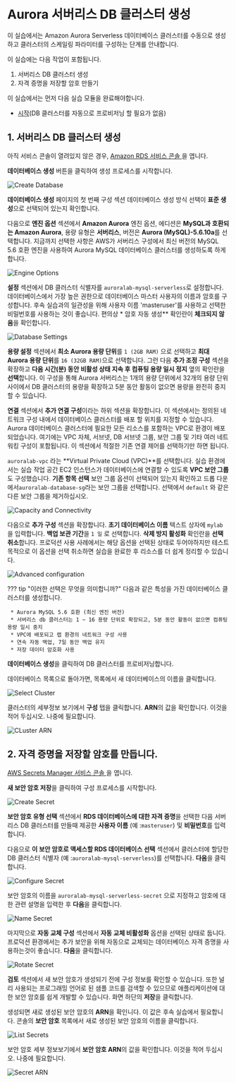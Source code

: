 # Aurora 서버리스 DB 클러스터 생성

이 실습에서는 Amazon Aurora Serverless 데이터베이스 클러스터를 수동으로 생성하고 클러스터의 스케일링 파라미터를 구성하는 단계를 안내합니다.

이 실습에는 다음 작업이 포함됩니다.

1. 서버리스 DB 클러스터 생성
2. 자격 증명을 저장할 암호 만들기

이 실습에서는 먼저 다음 실습 모듈을 완료해야합니다.

* [시작](/prereqs/environment/)(DB 클러스터를 자동으로 프로비저닝 할 필요가 없음)


## 1. 서버리스 DB 클러스터 생성

아직 서비스 콘솔이 열려있지 않은 경우, <a href="https://console.aws.amazon.com/rds/home" target="_blank">Amazon RDS 서비스 콘솔 </a>을 엽니다.

**데이터베이스 생성** 버튼을 클릭하여 생성 프로세스를 시작합니다.

<span class="image">![Create Database](1-create-database.png?raw=true)</span>

**데이터베이스 생성** 페이지의 첫 번째 구성 섹션 데이터베이스 생성 방식 선택이 **표준 생성**으로 선택되어 있는지 확인합니다.

다음으로 **엔진 옵션** 섹션에서 **Amazon Aurora** 엔진 옵션, 에디션은 **MySQL과 호환되는 Amazon Aurora**, 용량 유형은 **서버리스**, 버전은 **Aurora (MySQL)-5.6.10a**를 선택합니다. 지금까지 선택한 사항은 AWS가 서버리스 구성에서 최신 버전의 MySQL 5.6 호환 엔진을 사용하여 Aurora MySQL 데이터베이스 클러스터를 생성하도록 하게합니다.

<span class="image">![Engine Options](1-engine-options.png?raw=true)</span>

**설정** 섹션에서 DB 클러스터 식별자를 `auroralab-mysql-serverless`로 설정합니다. 데이터베이스에서 가장 높은 권한으로 데이터베이스 마스터 사용자의 이름과 암호를 구성합니다. 후속 실습과의 일관성을 위해 사용자 이름 'masteruser'를 사용하고 선택한 비밀번호를 사용하는 것이 좋습니다. 편의상 * 암호 자동 생성** 확인란이 **체크되지 않음**을 확인합니다.

<span class="image">![Database Settings](1-serverless-settings.png?raw=true)</span>

**용량 설정** 섹션에서 **최소 Aurora 용량 단위**를 `1 (2GB RAM)` 으로 선택하고 **최대 Aurora 용량 단위**를 `16 (32GB RAM)`으로 선택합니다. 그런 다음 **추가 조정 구성** 섹션을 확장하고 **다음 시간(분) 동안 비활성 상태 지속 후 컴퓨팅 용량 일시 정지** 옆의 확인란을 **선택**합니다. 이 구성을 통해 Aurora 서버리스는 1개의 용량 단위에서 32개의 용량 단위 사이에서 DB 클러스터의 용량을 확장하고 5분 동안 활동이 없으면 용량을 완전히 중지 할 수 있습니다.

**연결** 섹션에서 **추가 연결 구성**이라는 하위 섹션을 확장합니다. 이 섹션에서는 정의된 네트워크 구성 내에서 데이터베이스 클러스터를 배포 할 위치를 지정할 수 있습니다. Aurora 데이터베이스 클러스터에 필요한 모든 리소스를 포함하는 VPC로 환경이 배포되었습니다. 여기에는 VPC 자체, 서브넷, DB 서브넷 그룹, 보안 그룹 및 기타 여러 네트워킹 구성이 포함됩니다. 이 섹션에서 적절한 기존 연결 제어를 선택하기만 하면 됩니다.

`auroralab-vpc` 라는 **Virtual Private Cloud (VPC)**를 선택합니다. 실습 환경에서는 실습 작업 공간 EC2 인스턴스가 데이터베이스에 연결할 수 있도록 **VPC 보안 그룹**도 구성했습니다. **기존 항목 선택** 보안 그룹 옵션이 선택되어 있는지 확인하고 드롭 다운에서`auroralab-database-sg`라는 보안 그룹을 선택합니다. 선택에서 `default` 와 같은 다른 보안 그룹을 제거하십시오.

<span class="image">![Capacity and Connectivity](1-serverless-capacity.png?raw=true)</span>

다음으로 **추가 구성** 섹션을 확장합니다. **초기 데이터베이스 이름** 텍스트 상자에 `mylab` 을 입력합니다. **백업 보관 기간**을 `1 일` 로 선택합니다. **삭제 방지 활성화** 확인란을 **선택 취소**합니다. 프로덕션 사용 사례에서는 해당 옵션을 선택된 상태로 두어야하지만 테스트 목적으로 이 옵션을 선택 취소하면 실습을 완료한 후 리소스를 더 쉽게 정리할 수 있습니다.

<span class="image">![Advanced configuration](1-serverless-advconfig.png?raw=true)</span>

??? tip "이러한 선택은 무엇을 의미합니까?"
     다음과 같은 특성을 가진 데이터베이스 클러스터를 생성합니다.

     * Aurora MySQL 5.6 호환 (최신 엔진 버전)
     * 서버리스 db 클러스터는 1 ~ 16 용량 단위로 확장되고, 5분 동안 활동이 없으면 컴퓨팅 용량 일시 중지
     * VPC에 배포되고 랩 환경의 네트워크 구성 사용
     * 연속 자동 백업, 7일 동안 백업 유지
     * 저장 데이터 암호화 사용

**데이터베이스 생성**을 클릭하여 DB 클러스터를 프로비저닝합니다.

데이터베이스 목록으로 돌아가면, 목록에서 새 데이터베이스의 이름을 클릭합니다.

<span class="image">![Select Cluster](1-serverless-selection.png?raw=true)</span>

클러스터의 세부정보 보기에서 **구성** 탭을 클릭합니다. **ARN**의 값을 확인합니다. 이것을 적어 두십시오. 나중에 필요합니다.

<span class="image">![CLuster ARN](1-serverless-arn.png?raw=true)</span>


## 2. 자격 증명을 저장할 암호를 만듭니다.

<a href="https://console.aws.amazon.com/secretsmanager/home" target="_blank"> AWS Secrets Manager 서비스 콘솔 </a>을 엽니다.

**새 보안 암호 저장**을 클릭하여 구성 프로세스를 시작합니다.

<span class="image">![Create Secret](2-create-secret.png?raw=true)</span>

**보안 암호 유형 선택** 섹션에서 **RDS 데이터베이스에 대한 자격 증명**을 선택한 다음 서버리스 DB 클러스터를 만들때 제공한 **사용자 이름** (예 :`masteruser`) 및 **비밀번호**를 입력합니다.

다음으로 **이 보안 암호로 액세스할 RDS 데이터베이스 선택** 섹션에서 클러스터에 할당한 DB 클러스터 식별자 (예 :`auroralab-mysql-serverless`)를 선택합니다. **다음**을 클릭합니다.

<span class="image">![Configure Secret](2-config-secret.png?raw=true)</span>

보안 암호의 이름을 `auroralab-mysql-serverless-secret` 으로 지정하고 암호에 대한 관련 설명을 입력한 후 **다음**을 클릭합니다.

<span class="image">![Name Secret](2-name-secret.png?raw=true)</span>

마지막으로 **자동 교체 구성** 섹션에서 **자동 교체 비활성화** 옵션을 선택된 상태로 둡니다. 프로덕션 환경에서는 추가 보안을 위해 자동으로 교체되는 데이터베이스 자격 증명을 사용하는것이 좋습니다. **다음**을 클릭합니다.

<span class="image">![Rotate Secret](2-rotate-secret.png?raw=true)</span>

**검토** 섹션에서 새 보안 암호가 생성되기 전에 구성 정보를 확인할 수 있습니다. 또한 널리 사용되는 프로그래밍 언어로 된 샘플 코드를 검색할 수 있으므로 애플리케이션에 대한 보안 암호를 쉽게 개발할 수 있습니다. 화면 하단의 **저장**을 클릭합니다.

생성되면 새로 생성된 보안 암호의 **ARN**을 확인니다. 이 값은 후속 실습에서 필요합니다. 콘솔의 **보안 암호** 목록에서 새로 생성된 보안 암호의 이름을 클릭합니다.

<span class="image">![List Secrets](2-list-secrets.png?raw=true)</span>

보안 암호 세부 정보보기에서 **보안 암호 ARN**의 값을 확인합니다. 이것을 적어 두십시오. 나중에 필요합니다.

<span class="image">![Secret ARN](2-arn-secret.png?raw=true)</span>
